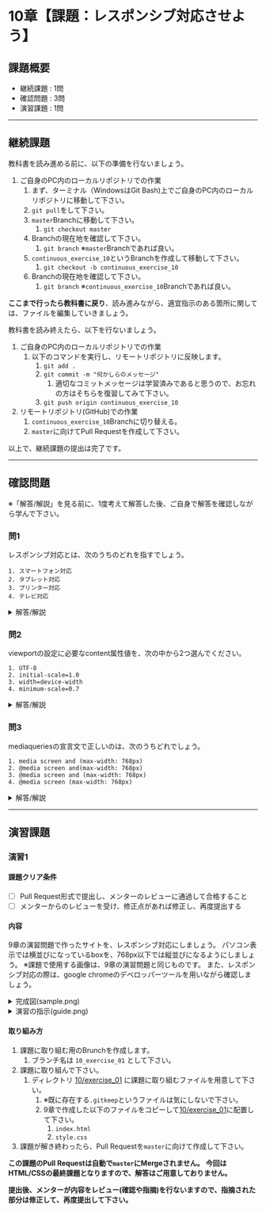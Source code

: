 # 10章【課題：レスポンシブ対応させよう】

## 課題概要
 - 継続課題 : 1問
 - 確認問題 : 3問
 - 演習課題 : 1問

---
## 継続課題
教科書を読み進める前に、以下の準備を行ないましょう。

1. ご自身のPC内のローカルリポジトリでの作業
   1. まず、ターミナル（WindowsはGit Bash)上でご自身のPC内のローカルリポジトリに移動して下さい。
   1. `git pull`をして下さい。
   1. `master`Branchに移動して下さい。
      1. `git checkout master`
   1. Branchの現在地を確認して下さい。
      1. `git branch` ※`master`Branchであれば良い。
   1. `continuous_exercise_10`というBranchを作成して移動して下さい。
      1. `git checkout -b continuous_exercise_10`
   1. Branchの現在地を確認して下さい。
      1. `git branch` ※`continuous_exercise_10`Branchであれば良い。

**ここまで行ったら教科書に戻り**、読み進みながら、適宜指示のある箇所に関しては、ファイルを編集していきましょう。

教科書を読み終えたら、以下を行ないましょう。
1. ご自身のPC内のローカルリポジトリでの作業
   1. 以下のコマンドを実行し、リモートリポジトリに反映します。
      1. `git add .`
      1. `git commit -m "何かしらのメッセージ"`
         1. 適切なコミットメッセージは学習済みであると思うので、お忘れの方はそちらを復習してみて下さい。
      1. `git push origin continuous_exercise_10`
1. リモートリポジトリ(GitHub)での作業
   1. `continuous_exercise_10`Branchに切り替える。
   1. `master`に向けてPull Requestを作成して下さい。

以上で、継続課題の提出は完了です。

---
## 確認問題
※「解答/解説」を見る前に、1度考えて解答した後、ご自身で解答を確認しながら学んで下さい。
### 問1
レスポンシブ対応とは、次のうちのどれを指すでしょう。
```
1. スマートフォン対応
2. タブレット対応
3. プリンター対応
4. テレビ対応
```

<details>
<summary>解答/解説</summary>
 
```
【解答】
1~4全てレスポンシブ対応

【解説】
レスポンシブ対応とは

レスポンシブ対応とは、PC、タブレット、スマートフォンなど、複数の異なる画面サイズをWebサイト表示の判断基準にし、
ページのレイアウト・デザインを柔軟に調整することを指します。
3. プリンター対応
Webページを印刷する際のレイアウト、デザインを調節します。
4. テレビ対応
ディスプレイとしてテレビを使う場合や、テレビでネットサーフィンする際の表示レイアウト、デザインを調整します。

```
</details>

### 問2
viewportの設定に必要なcontent属性値を、次の中から2つ選んでください。
```
1. UTF-8
2. initial-scale=1.0
3. width=device-width
4. minimum-scale=0.7
```

<details>
<summary>解答/解説</summary>
 
```
【解答】
2, 3

【解説】
viewportの設定

viewport設定に必要となるのは2, 3です。

content属性値

viewport設定時に必要となるcontent属性値は
・width=device-width
・initial-scale=1.0
の2つではなく、こちらのどちらか一方です。
上記2点は同じ意味を持つので、片方の記述でviewportの役割を果たします。

```
</details>

### 問3
mediaqueriesの宣言文で正しいのは、次のうちどれでしょう。
```
1. media screen and (max-width: 768px)
2. @media screen and(max-width: 768px)
3. @media screen and (max-width: 768px)
4. @media screen (max-width: 768px)
```

<details>
<summary>解答/解説</summary>
 
```
【解答】
3. @media screen and (max-width: 768px)

【解説】
mediaqueriesの宣言

こちらのmediaqueriesの宣言文はしっかり覚えてください。
また、必ず注意していただきたい点が、
@media screen and () というように、それぞれの単語の間だけでなく、
andと()の間にも半角スペースが空いていることにも気を付けてください。
こちらのスペースを1ヶ所忘れてしまうだけでmediaqueriesの宣言が機能しなくなります。
```
</details>


---
## 演習課題
### 演習1
#### 課題クリア条件
- [ ] Pull Request形式で提出し、メンターのレビューに通過して合格すること
- [ ] メンターからのレビューを受け、修正点があれば修正し、再度提出する

#### 内容
9章の演習問題で作ったサイトを、レスポンシブ対応にしましょう。
パソコン表示では横並びになっているboxを、768px以下では縦並びになるようにしましょう。
※課題で使用する画像は、9章の演習問題と同じものです。
また、レスポンシブ対応の際は、google chromeのデベロッパーツールを用いながら確認しましょう。

<details>
<summary>完成図(sample.png)</summary>
<img src="https://user-images.githubusercontent.com/55776672/81104646-cb0b7180-8f4d-11ea-9870-c00b9a1f720c.png" alt="sample.png">
</details>

<details>
<summary>演習の指示(guide.png)</summary>
<img src="https://user-images.githubusercontent.com/55776672/81104664-cfd02580-8f4d-11ea-89e1-08333afbda2d.png" alt="guide.png">
</details>



#### 取り組み方
1. 課題に取り組む用のBrunchを作成します。
   1. ブランチ名は `10_exercise_01` として下さい。
1. 課題に取り組んで下さい。
   1. ディレクトリ [10/exercise_01](./exercise_01) に課題に取り組むファイルを用意して下さい。
      1. ※既に存在する`.gitkeep`というファイルは気にしないで下さい。
      1. 9章で作成した以下のファイルをコピーして[10/exercise_01](./exercise_01)に配置して下さい。
         1. `index.html`
         1. `style.css`
1. 課題が解き終わったら、Pull Requestを`master`に向けて作成して下さい。

**この課題のPull Requestは自動で`master`にMergeされません。**
**今回はHTML/CSSの最終課題となりますので、解答はご用意しておりません。**

**提出後、メンターが内容をレビュー(確認や指摘)を行ないますので、指摘された部分は修正して、再度提出して下さい。**
